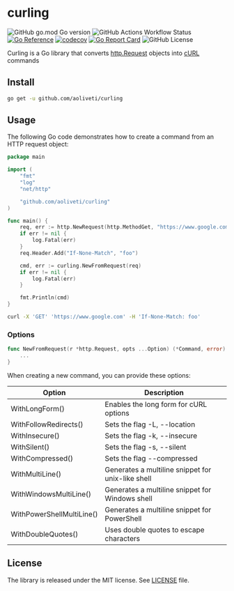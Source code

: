 # curling

![GitHub go.mod Go version](https://img.shields.io/github/go-mod/go-version/aoliveti/curling)
![GitHub Actions Workflow Status](https://img.shields.io/github/actions/workflow/status/aoliveti/curling/go.yml)
[![Go Reference](https://pkg.go.dev/badge/github.com/aoliveti/curling)](https://pkg.go.dev/github.com/aoliveti/curling)
[![codecov](https://codecov.io/gh/aoliveti/curling/graph/badge.svg?token=3L9FOZMEJH)](https://codecov.io/gh/aoliveti/curling)
[![Go Report Card](https://goreportcard.com/badge/github.com/aoliveti/curling)](https://goreportcard.com/report/github.com/aoliveti/curling)
![GitHub License](https://img.shields.io/github/license/aoliveti/curling)

Curling is a Go library that converts [http.Request](https://pkg.go.dev/net/http#Request) objects
into [cURL](https://curl.se/) commands

## Install

```sh
go get -u github.com/aoliveti/curling
```

## Usage

The following Go code demonstrates how to create a command from an HTTP request object:

```go
package main

import (
	"fmt"
	"log"
	"net/http"

	"github.com/aoliveti/curling"
)

func main() {
	req, err := http.NewRequest(http.MethodGet, "https://www.google.com", nil)
	if err != nil {
		log.Fatal(err)
	}
	req.Header.Add("If-None-Match", "foo")

	cmd, err := curling.NewFromRequest(req)
	if err != nil {
		log.Fatal(err)
	}

	fmt.Println(cmd)
}
```

```sh
curl -X 'GET' 'https://www.google.com' -H 'If-None-Match: foo'
```

### Options

```go
func NewFromRequest(r *http.Request, opts ...Option) (*Command, error) {
    ...
}
```

When creating a new command, you can provide these options:

| Option                    | Description                                       |
|---------------------------|---------------------------------------------------|
| WithLongForm()            | Enables the long form for cURL options            |
| WithFollowRedirects()     | Sets the flag -L, --location                      |
| WithInsecure()            | Sets the flag -k, --insecure                      |
| WithSilent()              | Sets the flag -s, --silent                        |
| WithCompressed()          | Sets the flag --compressed                        |
| WithMultiLine()           | Generates a multiline snippet for unix-like shell |
| WithWindowsMultiLine()    | Generates a multiline snippet for Windows shell   |
| WithPowerShellMultiLine() | Generates a multiline snippet for PowerShell      |
| WithDoubleQuotes()        | Uses double quotes to escape characters           |

## License

The library is released under the MIT license. See [LICENSE](LICENSE) file.